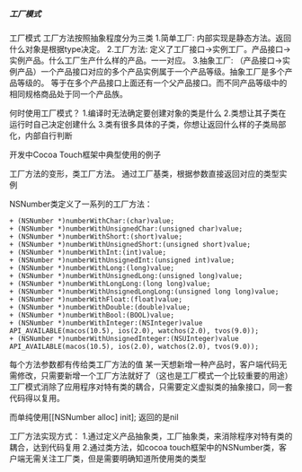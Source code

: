 ##### 工厂模式

工厂模式
工厂方法按照抽象程度分为三类
1.简单工厂: 内部实现是静态方法。返回什么对象是根据type决定。
2.工厂方法: 定义了工厂接口->实例工厂。产品接口->实例产品。什么工厂生产什么样的产品。一一对应。
3.抽象工厂: （产品接口->实例产品）一个产品接口对应的多个产品实例属于一个产品等级。抽象工厂是多个产品等级的。
                    等于在多个产品接口上面还有一个父产品接口。而不同产品等级中的相同规格商品处于同一个产品族。

何时使用工厂模式？
1.编译时无法确定要创建对象的类是什么
2.类想让其子类在运行时自己决定创建什么
3.类有很多具体的子类，你想让返回什么样的子类局部化，内部自行判断

开发中Cocoa Touch框架中典型使用的例子

工厂方法的变形，类工厂方法。
通过工厂基类，根据参数直接返回对应的类型实例

NSNumber类定义了一系列的工厂方法：
```
+ (NSNumber *)numberWithChar:(char)value;
+ (NSNumber *)numberWithUnsignedChar:(unsigned char)value;
+ (NSNumber *)numberWithShort:(short)value;
+ (NSNumber *)numberWithUnsignedShort:(unsigned short)value;
+ (NSNumber *)numberWithInt:(int)value;
+ (NSNumber *)numberWithUnsignedInt:(unsigned int)value;
+ (NSNumber *)numberWithLong:(long)value;
+ (NSNumber *)numberWithUnsignedLong:(unsigned long)value;
+ (NSNumber *)numberWithLongLong:(long long)value;
+ (NSNumber *)numberWithUnsignedLongLong:(unsigned long long)value;
+ (NSNumber *)numberWithFloat:(float)value;
+ (NSNumber *)numberWithDouble:(double)value;
+ (NSNumber *)numberWithBool:(BOOL)value;
+ (NSNumber *)numberWithInteger:(NSInteger)value API_AVAILABLE(macos(10.5), ios(2.0), watchos(2.0), tvos(9.0));
+ (NSNumber *)numberWithUnsignedInteger:(NSUInteger)value API_AVAILABLE(macos(10.5), ios(2.0), watchos(2.0), tvos(9.0));
```
每个方法参数都有传给类工厂方法的值
某一天想新增一种产品时，客户端代码无需修改，只需要新增一个工厂方法就好了（这也是工厂模式一个比较重要的用途）
工厂模式消除了应用程序对特有类的耦合，只需要定义虚拟类的抽象接口，同一套代码得以复用。

而单纯使用[[NSNumber alloc] init]; 返回的是nil


工厂方法实现方式：
1.通过定义产品抽象类，工厂抽象类，来消除程序对特有类的耦合，达到代码复用
2.通过类方法，如cocoa touch框架中的NSNumber类，客户端无需关注工厂类，但是需要明确知道所使用类的类型
